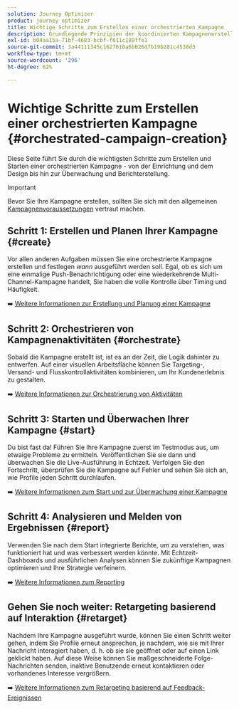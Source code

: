 ```yaml
---
solution: Journey Optimizer
product: journey optimizer
title: Wichtige Schritte zum Erstellen einer orchestrierten Kampagne
description: Grundlegende Prinzipien der koordinierten Kampagnenerstellung mit Adobe Journey Optimizer
exl-id: b04aa15a-71bf-4683-bcbf-f611c189ffe1
source-git-commit: 3a44111345c1627610a6b026d7b19b281c4538d3
workflow-type: tm+mt
source-wordcount: '296'
ht-degree: 62%

---
```



# Wichtige Schritte zum Erstellen einer orchestrierten Kampagne {#orchestrated-campaign-creation}

Diese Seite führt Sie durch die wichtigsten Schritte zum Erstellen und Starten einer orchestrierten Kampagne - von der Einrichtung und dem Design bis hin zur Überwachung und Berichterstellung.

<!--
<table style="table-layout:fixed"><tr style="border: 0; text-align: center;" >
<td><a href="#create"><img alt="Create & schedule your campaign" src="../../channels/assets/do-not-localize/email.png"></a><br/><a href="#create"><strong>Create & schedule your campaign</strong></a></td>
<td><a href="#orchestrate"><img alt="Orchestrate campaign activities" src="../../channels/assets/do-not-localize/sms.png"></a><br/><a href="#orchestrate"><strong>Orchestrate campaign activities</strong></a></td>
<td><a href="#start"><img alt="Start & monitor your campaign" src="../../channels/assets/do-not-localize/push.png"></a><a href="#start"><strong>Start & monitor your campaign</strong></a></td>
<td><a href="#report"><img alt="Analyze & report on results" src="../../channels/assets/do-not-localize/push.png"></a><a href="#report"><strong>Analyze & report on results</strong></a></td>
</tr></table>-->

>[!IMPORTANT]
>
>Bevor Sie Ihre Kampagne erstellen, sollten Sie sich mit den allgemeinen [Kampagnenvoraussetzungen](../campaigns/get-started-with-campaigns.md#prerequisites) vertraut machen.

## Schritt 1: Erstellen und Planen Ihrer Kampagne {#create}

Vor allen anderen Aufgaben müssen Sie eine orchestrierte Kampagne erstellen und festlegen *wann* ausgeführt werden soll. Egal, ob es sich um eine einmalige Push-Benachrichtigung oder eine wiederkehrende Multi-Channel-Kampagne handelt, Sie haben die volle Kontrolle über Timing und Häufigkeit.

➡️ [Weitere Informationen zur Erstellung und Planung einer Kampagne](../orchestrated/create-orchestrated-campaign.md)

## Schritt 2: Orchestrieren von Kampagnenaktivitäten {#orchestrate}

Sobald die Kampagne erstellt ist, ist es an der Zeit, die Logik dahinter zu entwerfen. Auf einer visuellen Arbeitsfläche können Sie Targeting-, Versand- und Flusskontrollaktivitäten kombinieren, um Ihr Kundenerlebnis zu gestalten.

➡️ [Weitere Informationen zur Orchestrierung von Aktivitäten](../orchestrated/orchestrate-activities.md)

## Schritt 3: Starten und Überwachen Ihrer Kampagne {#start}

Du bist fast da! Führen Sie Ihre Kampagne zuerst im Testmodus aus, um etwaige Probleme zu ermitteln. Veröffentlichen Sie sie dann und überwachen Sie die Live-Ausführung in Echtzeit. Verfolgen Sie den Fortschritt, überprüfen Sie die Kampagne auf Fehler und sehen Sie sich an, wie Profile jeden Schritt durchlaufen.

➡️ [Weitere Informationen zum Start und zur Überwachung einer Kampagne](../orchestrated/start-monitor-campaigns.md)

## Schritt 4: Analysieren und Melden von Ergebnissen {#report}

Verwenden Sie nach dem Start integrierte Berichte, um zu verstehen, was funktioniert hat und was verbessert werden könnte. Mit Echtzeit-Dashboards und ausführlichen Analysen können Sie zukünftige Kampagnen optimieren und Ihre Strategie verfeinern.

➡️ [Weitere Informationen zum Reporting](../orchestrated/reporting-campaigns.md)

## Gehen Sie noch weiter: Retargeting basierend auf Interaktion {#retarget}

Nachdem Ihre Kampagne ausgeführt wurde, können Sie einen Schritt weiter gehen, indem Sie Profile erneut ansprechen, je nachdem, wie sie mit Ihrer Nachricht interagiert haben, d. h. ob sie sie geöffnet oder auf einen Link geklickt haben. Auf diese Weise können Sie maßgeschneiderte Folge-Nachrichten senden, inaktive Benutzende erneut kontaktieren oder vorhandenes Interesse vergrößern.

➡️ [Weitere Informationen zum Retargeting basierend auf Feedback-Ereignissen](../orchestrated/retarget.md)
